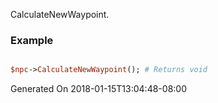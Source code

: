 CalculateNewWaypoint.
### Example

```perl

$npc->CalculateNewWaypoint(); # Returns void
```


Generated On 2018-01-15T13:04:48-08:00